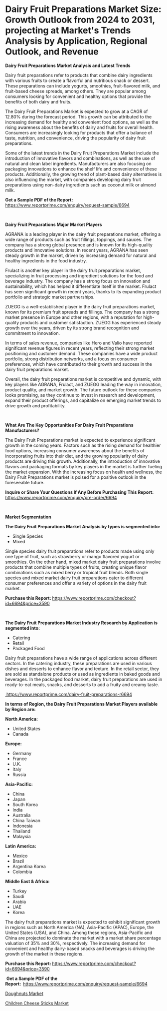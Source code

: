 <p><h1>Dairy Fruit Preparations Market Size: Growth Outlook from 2024 to 2031, projecting at Market's Trends Analysis by Application, Regional Outlook, and Revenue</h1></p><p><strong>Dairy Fruit Preparations Market Analysis and Latest Trends</strong></p>
<p><p>Dairy fruit preparations refer to products that combine dairy ingredients with various fruits to create a flavorful and nutritious snack or dessert. These preparations can include yogurts, smoothies, fruit-flavored milk, and fruit-based cheese spreads, among others. They are popular among consumers looking for convenient and healthy options that provide the benefits of both dairy and fruits.</p><p>The Dairy Fruit Preparations Market is expected to grow at a CAGR of 12.80% during the forecast period. This growth can be attributed to the increasing demand for healthy and convenient food options, as well as the rising awareness about the benefits of dairy and fruits for overall health. Consumers are increasingly looking for products that offer a balance of taste, nutrition, and convenience, driving the popularity of dairy fruit preparations. </p><p>Some of the latest trends in the Dairy Fruit Preparations Market include the introduction of innovative flavors and combinations, as well as the use of natural and clean label ingredients. Manufacturers are also focusing on packaging innovations to enhance the shelf life and convenience of these products. Additionally, the growing trend of plant-based dairy alternatives is also influencing the market, with companies developing dairy fruit preparations using non-dairy ingredients such as coconut milk or almond milk.</p></p>
<p><strong>Get a Sample PDF of the Report:&nbsp;</strong> <a href="https://www.reportprime.com/enquiry/request-sample/6694">https://www.reportprime.com/enquiry/request-sample/6694</a></p>
<p>&nbsp;</p>
<p><strong>Dairy Fruit Preparations Major Market Players</strong></p>
<p><p>AGRANA is a leading player in the dairy fruit preparations market, offering a wide range of products such as fruit fillings, toppings, and sauces. The company has a strong global presence and is known for its high-quality products and innovative solutions. In recent years, AGRANA has seen steady growth in the market, driven by increasing demand for natural and healthy ingredients in the food industry.</p><p>Frulact is another key player in the dairy fruit preparations market, specializing in fruit processing and ingredient solutions for the food and beverage industry. The company has a strong focus on innovation and sustainability, which has helped it differentiate itself in the market. Frulact has seen significant growth in recent years, thanks to its expanding product portfolio and strategic market partnerships.</p><p>ZUEGG is a well-established player in the dairy fruit preparations market, known for its premium fruit spreads and fillings. The company has a strong market presence in Europe and other regions, with a reputation for high-quality products and customer satisfaction. ZUEGG has experienced steady growth over the years, driven by its strong brand recognition and commitment to innovation.</p><p>In terms of sales revenue, companies like Hero and Valio have reported significant revenue figures in recent years, reflecting their strong market positioning and customer demand. These companies have a wide product portfolio, strong distribution networks, and a focus on consumer preferences, which have contributed to their growth and success in the dairy fruit preparations market.</p><p>Overall, the dairy fruit preparations market is competitive and dynamic, with key players like AGRANA, Frulact, and ZUEGG leading the way in innovation, product quality, and market growth. The future outlook for these companies looks promising, as they continue to invest in research and development, expand their product offerings, and capitalize on emerging market trends to drive growth and profitability.</p></p>
<p>&nbsp;</p>
<p><strong>What Are The Key Opportunities For Dairy Fruit Preparations Manufacturers?</strong></p>
<p><p>The Dairy Fruit Preparations market is expected to experience significant growth in the coming years. Factors such as the rising demand for healthier food options, increasing consumer awareness about the benefits of incorporating fruits into their diet, and the growing popularity of dairy products are driving this growth. Additionally, the introduction of innovative flavors and packaging formats by key players in the market is further fueling the market expansion. With the increasing focus on health and wellness, the Dairy Fruit Preparations market is poised for a positive outlook in the foreseeable future.</p></p>
<p><strong>Inquire or Share Your Questions If Any Before Purchasing This Report:</strong> <a href="https://www.reportprime.com/enquiry/pre-order/6694">https://www.reportprime.com/enquiry/pre-order/6694</a></p>
<p>&nbsp;</p>
<p><strong>Market Segmentation</strong></p>
<p><strong>The Dairy Fruit Preparations Market Analysis by types is segmented into:</strong></p>
<p><ul><li>Single Species</li><li>Mixed</li></ul></p>
<p><p>Single species dairy fruit preparations refer to products made using only one type of fruit, such as strawberry or mango flavored yogurt or smoothies. On the other hand, mixed market dairy fruit preparations involve products that combine multiple types of fruits, creating unique flavor combinations such as mixed berry or tropical fruit blends. Both single species and mixed market dairy fruit preparations cater to different consumer preferences and offer a variety of options in the dairy fruit market.</p></p>
<p><strong>Purchase this Report:&nbsp;</strong><a href="https://www.reportprime.com/checkout?id=6694&price=3590">https://www.reportprime.com/checkout?id=6694&price=3590</a></p>
<p>&nbsp;</p>
<p><strong>The Dairy Fruit Preparations Market Industry Research by Application is segmented into:</strong></p>
<p><ul><li>Catering</li><li>Retail</li><li>Packaged Food</li></ul></p>
<p><p>Dairy fruit preparations have a wide range of applications across different sectors. In the catering industry, these preparations are used in various dishes and desserts to enhance flavor and texture. In the retail sector, they are sold as standalone products or used as ingredients in baked goods and beverages. In the packaged food market, dairy fruit preparations are used in ready-to-eat meals, snacks, and desserts to add a fruity and creamy taste.</p></p>
<p><a href="https://www.reportprime.com/dairy-fruit-preparations-r6694">&nbsp;https://www.reportprime.com/dairy-fruit-preparations-r6694</a></p>
<p><strong>In terms of Region, the Dairy Fruit Preparations Market Players available by Region are:</strong></p>
<p>
    <p> <strong> North America: </strong>
        <ul>
            <li>United States</li>
            <li>Canada</li>
        </ul>
        </p> 
    <p> <strong> Europe: </strong>
        <ul>
            <li>Germany</li>
            <li>France</li>
            <li>U.K.</li>
            <li>Italy</li>
            <li>Russia</li>
        </ul>
        </p> 
    <p> <strong> Asia-Pacific: </strong>
        <ul>
            <li>China</li>
            <li>Japan</li>
            <li>South Korea</li>
            <li>India</li>
            <li>Australia</li>
            <li>China Taiwan</li>
            <li>Indonesia</li>
            <li>Thailand</li>
            <li>Malaysia</li>
        </ul>
        </p> 
    <p> <strong> Latin America: </strong>
        <ul>
            <li>Mexico</li>
            <li>Brazil</li>
            <li>Argentina Korea</li>
            <li>Colombia</li>
        </ul>
        </p> 
    <p> <strong> Middle East & Africa: </strong>
        <ul>
            <li>Turkey</li>
            <li>Saudi</li>
            <li>Arabia</li>
            <li>UAE</li>
            <li>Korea</li>
        </ul>
    </p>
    </p>
<p><p>The dairy fruit preparations market is expected to exhibit significant growth in regions such as North America (NA), Asia-Pacific (APAC), Europe, the United States (USA), and China. Among these regions, Asia-Pacific and China are projected to dominate the market with a market share percentage valuation of 35% and 30%, respectively. The increasing demand for convenient and healthy dairy-based snacks and beverages is driving the growth of the market in these regions.</p></p>
<p><strong>Purchase this Report: </strong><a href="https://www.reportprime.com/checkout?id=6694&price=3590">https://www.reportprime.com/checkout?id=6694&price=3590</a></p>
<p>&nbsp;<strong>Get a Sample PDF of the Report:&nbsp;&nbsp;</strong><a href="https://www.reportprime.com/enquiry/request-sample/6694">https://www.reportprime.com/enquiry/request-sample/6694</a></p>
<p><strong></strong></p>
<p><p><a href="https://github.com/gulaimolin/Market-Research-Report-List-6/blob/main/doughnuts-market.md">Doughnuts Market</a></p><p><a href="https://github.com/mauripalmi/Market-Research-Report-List-5/blob/main/children-cheese-sticks-market.md">Children Cheese Sticks Market</a></p></p>